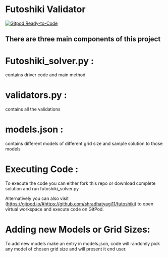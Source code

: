 # Futoshiki Validator
[![Gitpod Ready-to-Code](https://img.shields.io/badge/Gitpod-Ready--to--Code-blue?logo=gitpod)](https://gitpod.io/#https://github.com/shradhatyagi11/futoshiki) 

## There are three main components of this project 

# Futoshiki_solver.py : 
  contains driver code and main method
# validators.py : 
  contains all the validations
# models.json : 
  contains different models of different grid size and sample solution to those models
  
# Executing Code :
  To execute the code you can either fork this repo or download complete solution and run futoshiki_solver.py
  
  Alternatively you can also visit (https://gitpod.io/#https://github.com/shradhatyagi11/futoshiki) to open virtual workspace   and execute code on GitPod.

# Adding new Models or Grid Sizes: 
  To add new models make an entry in models.json, code will randomly pick any model of chosen grid size and will present it     end user.


